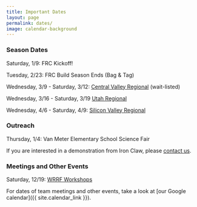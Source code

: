```yaml
---
title: Important Dates
layout: page
permalink: dates/
image: calendar-background
---
```


### Season Dates

Saturday, 1/9: FRC Kickoff!

Tuesday, 2/23: FRC Build Season Ends (Bag & Tag)

Wednesday, 3/9 - Saturday, 3/12: [Central Valley Regional](http://www.cvrobotics.org/frc/regional/) (wait-listed)

Wednesday, 3/16 - Saturday, 3/19 [Utah Regional](http://www.utfrc.utah.edu)

Wednesday, 4/6 - Saturday, 4/9: [Silicon Valley Regional](http://www.firstsv.org/)

### Outreach

Thursday, 1/4: Van Meter Elementary School Science Fair

If you are interested in a demonstration from Iron Claw, please [contact us](mailto:contact@ironclaw972.org).

### Meetings and Other Events

Saturday, 12/19: [WRRF Workshops](http://wrrf.org)

For dates of team meetings and other events, take a look at [our Google calendar]({{ site.calendar_link }}).
